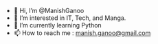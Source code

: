 - 👋 Hi, I’m @ManishGanoo
- 👀 I’m interested in IT, Tech, and Manga.
- 🌱 I’m currently learning Python
- 📫 How to reach me : manish.ganoo@gmail.com

<!---
ManishGanoo/ManishGanoo is a ✨ special ✨ repository because its `README.md` (this file) appears on your GitHub profile.
You can click the Preview link to take a look at your changes.
--->
